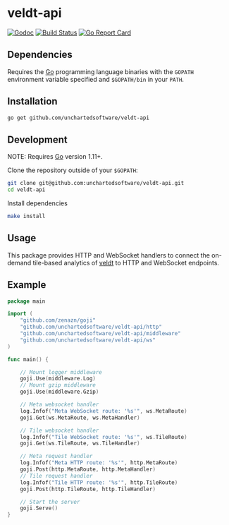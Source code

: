 # veldt-api

[![Godoc](http://img.shields.io/badge/godoc-reference-blue.svg?style=flat)](http://godoc.org/github.com/unchartedsoftware/veldt-api)
[![Build Status](https://travis-ci.org/unchartedsoftware/veldt-api.svg?branch=master)](https://travis-ci.org/unchartedsoftware/veldt-api)
[![Go Report Card](https://goreportcard.com/badge/github.com/unchartedsoftware/veldt-api)](https://goreportcard.com/report/github.com/unchartedsoftware/veldt-api)

## Dependencies

Requires the [Go](https://golang.org/) programming language binaries with the `GOPATH` environment variable specified and `$GOPATH/bin` in your `PATH`.

## Installation

```bash
go get github.com/unchartedsoftware/veldt-api
```

## Development

NOTE: Requires [Go](https://golang.org/) version 1.11+.

Clone the repository outside of your `$GOPATH`:

```bash
git clone git@github.com:unchartedsoftware/veldt-api.git
cd veldt-api
```

Install dependencies

```bash
make install
```

## Usage

This package provides HTTP and WebSocket handlers to connect the on-demand tile-based analytics of [veldt](https://github.com/unchartedsoftware/veldt/) to  HTTP and WebSocket endpoints.

## Example

```go
package main

import (
	"github.com/zenazn/goji"
	"github.com/unchartedsoftware/veldt-api/http"
	"github.com/unchartedsoftware/veldt-api/middleware"
	"github.com/unchartedsoftware/veldt-api/ws"
)

func main() {

	// Mount logger middleware
	goji.Use(middleware.Log)
	// Mount gzip middleware
	goji.Use(middleware.Gzip)

	// Meta websocket handler
	log.Infof("Meta WebSocket route: '%s'", ws.MetaRoute)
	goji.Get(ws.MetaRoute, ws.MetaHandler)

	// Tile websocket handler
	log.Infof("Tile WebSocket route: '%s'", ws.TileRoute)
	goji.Get(ws.TileRoute, ws.TileHandler)

	// Meta request handler
	log.Infof("Meta HTTP route: '%s'", http.MetaRoute)
	goji.Post(http.MetaRoute, http.MetaHandler)
	// Tile request handler
	log.Infof("Tile HTTP route: '%s'", http.TileRoute)
	goji.Post(http.TileRoute, http.TileHandler)

	// Start the server
	goji.Serve()
}
```
